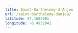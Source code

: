 ```yaml
---
title: Saint-Barthélemy-d'Anjou
url: /saint-barthelemy-danjou/
latitude: 47.4683081
longitude: -0.4932941
---
```

